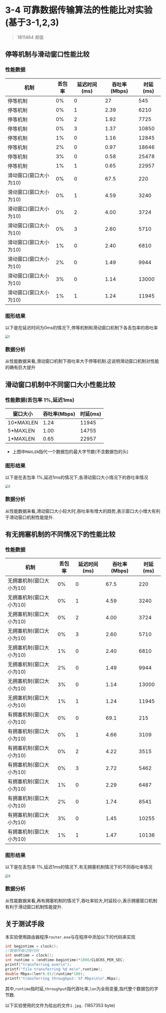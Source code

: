 # 3-4 可靠数据传输算法的性能比对实验(基于3-1,2,3)

> 1811464 郑佶


## 停等机制与滑动窗口性能比较

### 性能数据

| 机制                   | 丢包率 | 延迟时间(ms) | 吞吐率(Mbps) | 时延(ms) |
| ---------------------- | ------ | -------- | -------- | ---- |
| 停等机制               | 0%     | 0      | 27 | 545 |
| 停等机制               | 0%     | 1      | 2.39 | 6210 |
| 停等机制               | 0%     | 2      | 1.92 | 7725 |
| 停等机制               | 0%     | 3      | 1.37 | 10850 |
| 停等机制               | 1%     | 0      | 1.16 | 12845 |
| 停等机制 | 2% | 0 | 0.97 | 18646 |
| 停等机制 | 3% | 0 | 0.58 | 25478 |
| 停等机制 | 1% | 1 | 0.65 | 22957 |
| 滑动窗口(窗口大小为10) | 0%     | 0      | 67.5 | 220 |
| 滑动窗口(窗口大小为10) | 0%    | 1     | 4.59 | 3240 |
| 滑动窗口(窗口大小为10) | 0%    | 2     | 4.00 | 3724 |
| 滑动窗口(窗口大小为10) | 0%     | 3    | 2.60 | 5710 |
| 滑动窗口(窗口大小为10) | 1%    | 0     | 2.40 | 6810 |
| 滑动窗口(窗口大小为10) | 2% | 0 | 1.49 | 9944 |
| 滑动窗口(窗口大小为10) | 3% | 0 | 1.14 | 13000 |
| 滑动窗口(窗口大小为10) | 1% | 1 | 1.24 | 11945 |

### 图形结果

以下是在延迟时间为0ms的情况下,停等机制和滑动窗口机制下各丢包率的吞吐率

<img src="1.PNG" alt="1" style="zoom: 67%;" />

### 数据分析

从性能数据来看,滑动窗口机制下吞吐率大于停等机制.这说明滑动窗口机制对性能的确有巨大提升

## 滑动窗口机制中不同窗口大小性能比较

### 性能数据(丢包率 1%,延迟1ms)

| 窗口大小  | 吞吐率(Mbps) | 时延(ms) |
| --------- | ------------ | -------- |
| 10*MAXLEN | 1.24         | 11945    |
| 5*MAXLEN  | 1.00         | 14755    |
| 1*MAXLEN  | 0.65         | 22957    |

- 上图中`MAXLEN`指代一个数据包的最大字节数(不含数据包的头)

### 图形结果

以下是在丢包率 1%,延迟1ms的情况下,各滑动窗口大小情况下的吞吐率情况

<img src="2.PNG" alt="2" style="zoom:67%;" />

### 数据分析

从性能数据来看,滑动窗口大小较大时,吞吐率有增大的趋势,表示窗口大小增大有利于滑动窗口机制性能提升.

## 有无拥塞机制的不同情况下的性能比较

### 性能数据

| 机制                   | 丢包率 | 延迟时间(ms) | 吞吐率(Mbps) | 时延(ms) |
| ---------------------- | ------ | -------- | -------- | ---- |
| 无拥塞机制(窗口大小为10) | 0%     | 0      | 67.5 | 220 |
| 无拥塞机制(窗口大小为10) | 0%     | 1      | 4.59 | 3240 |
| 无拥塞机制(窗口大小为10) | 0%     | 2      | 4.00 | 3724 |
| 无拥塞机制(窗口大小为10) | 0%     | 3      | 2.60 | 5710 |
| 无拥塞机制(窗口大小为10) | 1%     | 0      | 2.40 | 6810 |
| 无拥塞机制(窗口大小为10) | 2% | 0 | 1.49 | 9944 |
| 无拥塞机制(窗口大小为10) | 3% | 0 | 1.14 | 13000 |
| 无拥塞机制(窗口大小为10) | 1% | 1 | 1.24 | 11945 |
| 有拥塞机制(窗口大小为10) | 0%     | 0      | 69.1 | 215 |
| 有拥塞机制(窗口大小为10) | 0%    | 1     | 4.66 | 3109 |
| 有拥塞机制(窗口大小为10) | 0%    | 2     | 4.22 | 3515 |
| 有拥塞机制(窗口大小为10) | 0%     | 3    | 2.72 | 5462 |
| 有拥塞机制(窗口大小为10) | 1%    | 0     | 2.29 | 6487 |
| 有拥塞机制(窗口大小为10) | 2% | 0 | 1.74 | 8541 |
| 有拥塞机制(窗口大小为10) | 3% | 0 | 1.45 | 10255 |
| 有拥塞机制(窗口大小为10) | 1% | 1 | 1.47 | 10136 |

### 图形结果

以下是在丢包率 1%,延迟1ms的情况下,有无拥塞机制情况下的不同吞吐率情况

<img src="3.PNG" alt="3" style="zoom:67%;" />

### 数据分析

从性能数据来看,再有拥塞机制的情况下,吞吐率较大,时延较小,表示拥塞窗口机制有利于滑动窗口机制性能提升.

## 关于测试手段

本实验使用路由器程序`router.exe`与在程序中添加以下的代码来实现

```c++
int begintime = clock();
//数据传输过程代码
int endtime = clock();
int runtime = (endtime-begintime)*1000/CLOCKS_PER_SEC;
printf("transferring over\n");
printf("file transferring %d ms\n",runtime);
double Mbps=(len*8.0)/(runtime*100);
printf("transferring throughput: %f Mbps\n\n",Mbps);
```

其中,`runtime`指时延,`throughput`指代吞吐率,`len`为全局变量,指代整个数据包的字节数.

以下实验使用的文件为给出的文件`1.jpg.`  (1857353 byte)